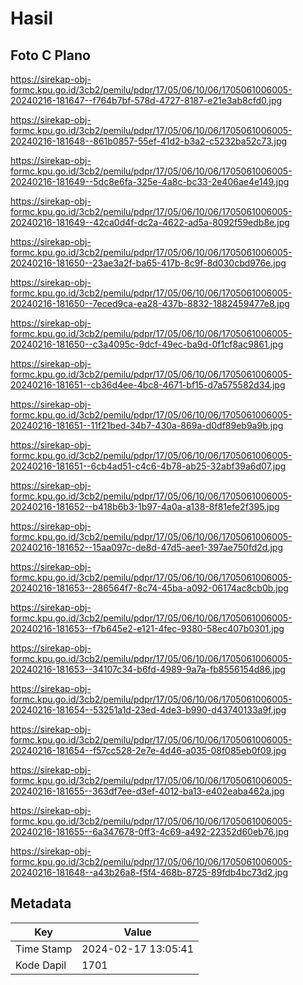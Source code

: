 # Hasil

## Foto C Plano

https://sirekap-obj-formc.kpu.go.id/3cb2/pemilu/pdpr/17/05/06/10/06/1705061006005-20240216-181647--f764b7bf-578d-4727-8187-e21e3ab8cfd0.jpg

https://sirekap-obj-formc.kpu.go.id/3cb2/pemilu/pdpr/17/05/06/10/06/1705061006005-20240216-181648--861b0857-55ef-41d2-b3a2-c5232ba52c73.jpg

https://sirekap-obj-formc.kpu.go.id/3cb2/pemilu/pdpr/17/05/06/10/06/1705061006005-20240216-181649--5dc8e6fa-325e-4a8c-bc33-2e406ae4e149.jpg

https://sirekap-obj-formc.kpu.go.id/3cb2/pemilu/pdpr/17/05/06/10/06/1705061006005-20240216-181649--42ca0d4f-dc2a-4622-ad5a-8092f59edb8e.jpg

https://sirekap-obj-formc.kpu.go.id/3cb2/pemilu/pdpr/17/05/06/10/06/1705061006005-20240216-181650--23ae3a2f-ba65-417b-8c9f-8d030cbd976e.jpg

https://sirekap-obj-formc.kpu.go.id/3cb2/pemilu/pdpr/17/05/06/10/06/1705061006005-20240216-181650--7eced9ca-ea28-437b-8832-1882459477e8.jpg

https://sirekap-obj-formc.kpu.go.id/3cb2/pemilu/pdpr/17/05/06/10/06/1705061006005-20240216-181650--c3a4095c-9dcf-49ec-ba9d-0f1cf8ac9861.jpg

https://sirekap-obj-formc.kpu.go.id/3cb2/pemilu/pdpr/17/05/06/10/06/1705061006005-20240216-181651--cb36d4ee-4bc8-4671-bf15-d7a575582d34.jpg

https://sirekap-obj-formc.kpu.go.id/3cb2/pemilu/pdpr/17/05/06/10/06/1705061006005-20240216-181651--11f21bed-34b7-430a-869a-d0df89eb9a9b.jpg

https://sirekap-obj-formc.kpu.go.id/3cb2/pemilu/pdpr/17/05/06/10/06/1705061006005-20240216-181651--6cb4ad51-c4c6-4b78-ab25-32abf39a6d07.jpg

https://sirekap-obj-formc.kpu.go.id/3cb2/pemilu/pdpr/17/05/06/10/06/1705061006005-20240216-181652--b418b6b3-1b97-4a0a-a138-8f81efe2f395.jpg

https://sirekap-obj-formc.kpu.go.id/3cb2/pemilu/pdpr/17/05/06/10/06/1705061006005-20240216-181652--15aa097c-de8d-47d5-aee1-397ae750fd2d.jpg

https://sirekap-obj-formc.kpu.go.id/3cb2/pemilu/pdpr/17/05/06/10/06/1705061006005-20240216-181653--286564f7-8c74-45ba-a092-06174ac8cb0b.jpg

https://sirekap-obj-formc.kpu.go.id/3cb2/pemilu/pdpr/17/05/06/10/06/1705061006005-20240216-181653--f7b645e2-e121-4fec-9380-58ec407b0301.jpg

https://sirekap-obj-formc.kpu.go.id/3cb2/pemilu/pdpr/17/05/06/10/06/1705061006005-20240216-181653--34107c34-b6fd-4989-9a7a-fb8556154d86.jpg

https://sirekap-obj-formc.kpu.go.id/3cb2/pemilu/pdpr/17/05/06/10/06/1705061006005-20240216-181654--53251a1d-23ed-4de3-b990-d43740133a9f.jpg

https://sirekap-obj-formc.kpu.go.id/3cb2/pemilu/pdpr/17/05/06/10/06/1705061006005-20240216-181654--f57cc528-2e7e-4d46-a035-08f085eb0f09.jpg

https://sirekap-obj-formc.kpu.go.id/3cb2/pemilu/pdpr/17/05/06/10/06/1705061006005-20240216-181655--363df7ee-d3ef-4012-ba13-e402eaba462a.jpg

https://sirekap-obj-formc.kpu.go.id/3cb2/pemilu/pdpr/17/05/06/10/06/1705061006005-20240216-181655--6a347678-0ff3-4c69-a492-22352d60eb76.jpg

https://sirekap-obj-formc.kpu.go.id/3cb2/pemilu/pdpr/17/05/06/10/06/1705061006005-20240216-181648--a43b26a8-f5f4-468b-8725-89fdb4bc73d2.jpg


## Metadata

| Key        | Value               |
| ---------- | ------------------- |
| Time Stamp | 2024-02-17 13:05:41 |
| Kode Dapil | 1701                |



